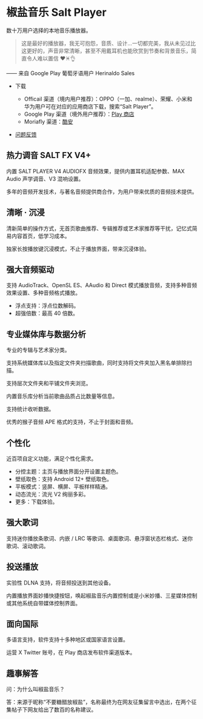 # 椒盐音乐 Salt Player

数十万用户选择的本地音乐播放器。

> 这是最好的播放器，我无可抱怨，音质、设计...一切都完美，我从未见过比这更好的，声音非常清晰，甚至不用戴耳机也能欣赏到节奏和背景音乐，简直令人难以置信 ❤♓👌

—— 来自 Google Play 葡萄牙语用户 Herinaldo Sales

- 下载
  - Officail 渠道（境内用户推荐）：OPPO（一加、realme）、荣耀、小米和华为用户可在对应的应用商店下载，搜索“Salt Player”。 
  - Google Play 渠道（境外用户推荐）：[Play 商店](https://play.google.com/store/apps/details?id=com.salt.music)
  - Moriafly 渠道：[酷安](https://www.coolapk.com/apk/com.salt.music)

- [问题反馈](/program/salt-player-issue)

## 热力调音 SALT FX V4+

内置 SALT PLAYER V4 AUDIOFX 音频效果，提供内置耳机适配参数、MAX Audio 声学调音、V3 混响设置。

多年的音频开发技术，与著名音频提供商合作，为用户带来优质的音频技术提供。

## 清晰 · 沉浸

清新简单的操作方式，无首页歌曲推荐、专辑推荐或艺术家推荐等干扰，记忆式简易内容首页，低学习成本。

独家长按播放键沉浸模式，不止于播放界面，带来沉浸体验。

## 强大音频驱动

支持 AudioTrack、OpenSL ES、AAudio 和 Direct 模式播放音频，支持多种音频效果设置、多种音频格式播放。

- 浮点支持：浮点位数解码。
- 超强倍数：最高 40 倍数。

## 专业媒体库与数据分析

专业的专辑与艺术家分类。

支持系统媒体库以及指定文件夹扫描歌曲，同时支持将文件夹加入黑名单排除扫描。

支持层次文件夹和平铺文件夹浏览。

内置音乐库分析当前歌曲品质占比数量等信息。

支持统计收听数据。

优秀的猴子音频 APE 格式的支持，不止于封面和音频。

## 个性化

近百项自定义功能，满足个性化需求。

- 分控主题：主页与播放界面分开设置主题色。
- 壁纸取色：支持 Android 12+ 壁纸取色。
- 平板模式：竖屏、横屏、平板样样精通。
- 动态流光：流光 V2 绚丽多彩。
- 更多：下载体验。

## 强大歌词

支持迷你播放条歌词、内嵌 / LRC 等歌词、桌面歌词、悬浮窗状态栏格式、迷你歌词、滚动歌词。

## 投送播放

实验性 DLNA 支持，将音频投送到其他设备。

内置播放界面妙播快捷按钮，唤起椒盐音乐内置控制或是小米妙播、三星媒体控制或其他系统自带媒体控制界面。

## 面向国际

多语言支持，软件支持十多种地区或国家语言设置。

运营 X Twitter 账号，在 Play 商店发布软件渠道版本。

## 趣事解答

问：为什么叫椒盐音乐？

答：来源于昵称“不要糖醋放椒盐”，名称最终为在网友征集留言中选出，在两个征集帖子下网友给出了数百的名称建议。